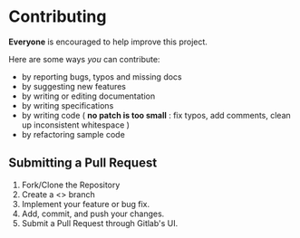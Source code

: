 # Contributing
**Everyone** is encouraged to help improve this project.

Here are some ways *you* can contribute:

* by reporting bugs, typos and missing docs
* by suggesting new features
* by writing or editing documentation
* by writing specifications
* by writing code ( **no patch is too small** : fix typos, add comments, clean up inconsistent whitespace )
* by refactoring sample code

## Submitting a Pull Request
1. Fork/Clone the Repository
2. Create a <<topic>> branch
3. Implement your feature or bug fix.
4. Add, commit, and push your changes.
5. Submit a Pull Request through Gitlab's UI.
